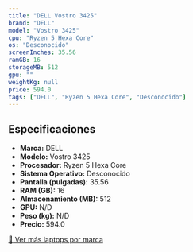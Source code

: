 ```yaml
---
title: "DELL Vostro 3425"
brand: "DELL"
model: "Vostro 3425"
cpu: "Ryzen 5 Hexa Core"
os: "Desconocido"
screenInches: 35.56
ramGB: 16
storageMB: 512
gpu: ""
weightKg: null
price: 594.0
tags: ["DELL", "Ryzen 5 Hexa Core", "Desconocido"]
---
```

## Especificaciones

- **Marca:** DELL
- **Modelo:** Vostro 3425
- **Procesador:** Ryzen 5 Hexa Core
- **Sistema Operativo:** Desconocido
- **Pantalla (pulgadas):** 35.56
- **RAM (GB):** 16
- **Almacenamiento (MB):** 512
- **GPU:** N/D
- **Peso (kg):** N/D
- **Precio:** 594.0

[:rocket: Ver más laptops por marca](/brand/dell)
